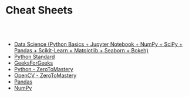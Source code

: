 # Cheat Sheets

<br>
<br>

- <a  href="https://squareface.fr/pdf/python-cheatsheets.pdf" target="_blank">Data Science (Python Basics + Jupyter Notebook + NumPy + SciPy + Pandas + Scikit-Learn + Matplotlib + Seaborn + Bokeh)</a>
- <a  href="https://quickref.me/python.html" target="_blank">Python Standard</a>
- <a  href="https://www.geeksforgeeks.org/python-cheat-sheet/" target="_blank">GeeksForGeeks</a>
- <a  href="https://zerotomastery.io/cheatsheets/python-cheat-sheet/" target="_blank">Python - ZeroToMastery</a>
- <a  href="https://www.geeksforgeeks.org/python-opencv-cheat-sheet/" target="_blank">OpenCV - ZeroToMastery</a>
- <a  href="https://pandas.pydata.org/Pandas_Cheat_Sheet.pdf" target="_blank">Pandas</a>
- <a  href="https://www.geeksforgeeks.org/numpy-cheat-sheet/" target="_blank">NumPy</a>
